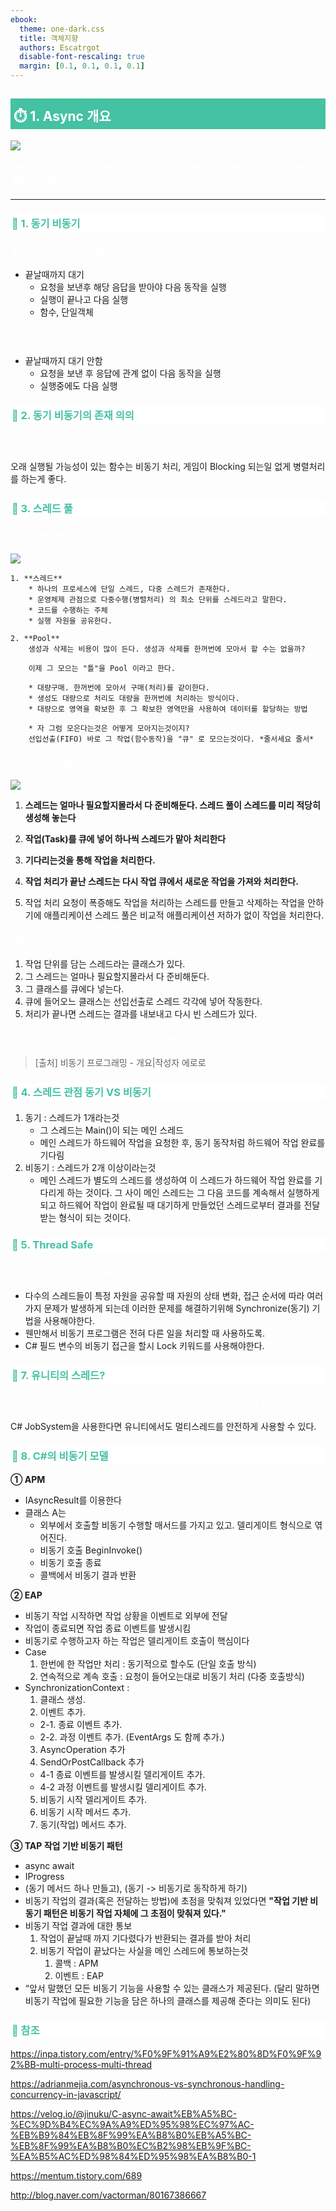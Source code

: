 ```yaml
---
ebook:
  theme: one-dark.css
  title: 객체지향
  authors: Escatrgot
  disable-font-rescaling: true
  margin: [0.1, 0.1, 0.1, 0.1]
---
```

<style>
    h3.quest { font-weight: bold; border: 3px solid; color: #A0F !important;}
    .quest { font-weight: bold; color: #A0F !important;}

    h2 { border-top: 12px solid #45C1A4; border-left: 5px solid #45C1A4; border-right: 5px solid #45C1A4; background-color: #45C1A4; color: #FFF !important; font-weight: bold;}

    h3 { border-top: 3px solid #FFF; border: 2px solid #FFF; background-color: #FFF; color: #45C1A4 !important;}

    h4 { font-weight: bold; color: #FFF !important; }
</style>

## ⏱️ 1. Async 개요

<img src="./img/2023-02-11-17-54-50.png">

#### 병렬적으로 함수를 다루는법을 사용해보자. 설령 병렬적인 처리를 직렬적으로 다루고 싶을떄도 그 방법을 알아보자.

---

### 📄 1. 동기 비동기
#### 동기적 (Imperative 직렬적) 
* 끝날때까지 대기
  * 요청을 보낸후 해당 음답을 받아야 다음 동작을 실행
  * 실행이 끝나고 다음 실행
  * 함수, 단일객체

#### 비동기 (Asynchronouse 병렬적)
* 끝날때까지 대기 안함
  * 요청을 보낸 후 응답에 관계 없이 다음 동작을 실행
  * 실행중에도 다음 실행


### 📄 2. 동기 비동기의 존재 의의 

#### 장점

오래 실행될 가능성이 있는 함수는 비동기 처리, 게임이 Blocking 되는일 없게 병렬처리를 하는게 좋다.


### 📄 3. 스레드 풀

#### 스레드 풀은 뭔데?

![](./img/2023-02-19-00-43-07.png)
```
1. **스레드**
    * 하나의 프로세스에 단일 스레드, 다중 스레드가 존재한다.
    * 운영체제 관점으로 다중수행(병렬처리) 의 최소 단위를 스레드라고 말한다.
    * 코드를 수행하는 주체
    * 실행 자원을 공유한다.

2. **Pool**
    생성과 삭제는 비용이 많이 든다. 생성과 삭제를 한꺼번에 모아서 할 수는 없을까?

    이제 그 모으는 "틀"을 Pool 이라고 한다.

    * 대량구매. 한꺼번에 모아서 구매(처리)를 같이한다.
    * 생성도 대량으로 처리도 대량을 한꺼번에 처리하는 방식이다.
    * 대량으로 영역을 확보한 후 그 확보한 영역만을 사용하여 데이터를 할당하는 방법

    * 자 그럼 모은다는것은 어떻게 모아지는것이지? 
    선입선출(FIFO) 바로 그 작업(함수동작)을 "큐" 로 모으는것이다. *줄서세요 줄서*
```

#### 그래서 스레드 풀은.

![](./img/2023-02-19-00-54-58.png)

1. **스레드는 얼마나 필요할지몰라서 다 준비해둔다. 스레드 풀이 스레드를 미리 적당히 생성해 놓는다**
2. **작업(Task)를 큐에 넣어 하나씩 스레드가 맡아 처리한다**
3. **기다리는것을 통해 작업을 처리한다.**
4. **작업 처리가 끝난 스레드는 다시 작업 큐에서 새로운 작업을 가져와 처리한다.**

5. 작업 처리 요청이 폭증해도 작업을 처리하는 스레드를 만들고 삭제하는 작업을 안하기에 애플리케이션 스레드 풀은 비교적 애플리케이션 저하가 없이 작업을 처리한다.

#### **흐름**
  1. 작업 단위를 담는 스레드라는 클래스가 있다.
  2. 그 스레드는 얼마나 필요할지몰라서 다 준비해둔다.
  3. 그 클래스를 큐에다 넣는다.
  4. 큐에 들어오느 클래스는 선입선출로 스레드 각각에 넣어 작동한다.
  5. 처리가 끝나면 스레드는 결과를 내보내고 다시 빈 스레드가 있다.

#### 결정적으로 비동기 동작의 기본은 모두 이 스레드 풀을 이용한 다는 것이다.

> [출처] 비동기 프로그래밍 - 개요|작성자 에로로

### 📄 4. 스레드 관점 동기 VS 비동기
1. 동기 : 스레드가 1개라는것
   * 그 스레드는 Main()이 되는 메인 스레드
   * 메인 스레드가 하드웨어 작업을 요청한 후, 동기 동작처럼 하드웨어 작업 완료를 기다림
2. 비동기 : 스레드가 2개 이상이라는것
   * 메인 스레드가 별도의 스레드를 생성하여 이 스레드가 하드웨어 작업 완료를 기다리게 하는 것이다.
   그 사이 메인 스레드는 그 다음 코드를 계속해서 실행하게 되고
   하드웨어 작업이 완료될 때 대기하게 만들었던 스레드로부터 결과를 전달받는 형식이 되는 것이다.

### 📄 5. Thread Safe
#### 쓰레드 세이프 (Thread Safe)
* 다수의 스레드들이 특정 자원을 공유할 때 
자원의 상태 변화, 접근 순서에 따라 여러 가지 문제가 발생하게 되는데
이러한 문제를 해결하기위해 Synchronize(동기) 기법을 사용해야한다. 
* 웬만해서 비동기 프로그램은 전혀 다른 일을 처리할 때 사용하도록.
* C# 필드 변수의 비동기 접근을 할시
Lock 키워드를 사용해야한다.

### 📄 7. 유니티의 스레드?
#### 유니티는 단일 쓰레드만 지원한다. (메인 스레드만 유니티 메인 로직에 접근가능하다)

C# JobSystem을 사용한다면 유니티에서도 멀티스레드를 안전하게 사용할 수 있다.

### 📄 8. C#의 비동기 모델

**① APM**
  * IAsyncResult를 이용한다
  * 클래스 A는
    * 외부에서 호출할 비동기 수행할 매서드를 가지고 있고. 델리게이트 형식으로 엮어진다.
    * 비동기 호출 BeginInvoke()
    * 비동기 호출 종료 
    * 콜백에서 비동기 결과 반환
  
**② EAP**
  * 비동기 작업 시작하면 작업 상황을 이벤트로 외부에 전달
  * 작업이 종료되면 작업 종료 이벤트를 발생시킴
  * 비동기로 수행하고자 하는 작업은 델리게이트 호출이 핵심이다
  * Case  
    1. 한번에 한 작업만 처리 : 동기적으로 할수도 (단일 호출 방식)
    2. 연속적으로 계속 호출 : 요청이 들어오는대로 비동기 처리 (다중 호출방식)
  * SynchronizationContext : 
    1. 클래스 생성.
    2. 이벤트 추가.
      * 2-1. 종료 이벤트 추가.
      * 2-2. 과정 이벤트 추가.
      (EventArgs 도 함께 추가.)
    3. AsyncOperation 추가
    4. SendOrPostCallback 추가
      * 4-1 종료 이벤트를 발생시킬 델리게이트 추가.
      * 4-2 과정 이벤트를 발생시킬 델리게이트 추가.
    5. 비동기 시작 델리게이트 추가.
    6. 비동기 시작 메서드 추가.
    7. 동기(작업) 메서드 추가.

**③ TAP 작업 기반 비동기 패턴**
  * async await
  * IProgress
  * (동기 메서드 하나 만들고), (동기 -> 비동기로 동작하게 하기)
  * 비동기 작업의 결과(혹은 전달하는 방법)에 초점을 맞춰져 있었다면 
  **"작업 기반 비동기 패턴은 비동기 작업 자체에 그 초점이 맞춰져 있다."**
  * 비동기 작업 결과에 대한 통보
    1. 작업이 끝날때 까지 기다렸다가 반환되는 결과를 받아 처리
    2. 비동기 작업이 끝났다는 사실을 메인 스레드에 통보하는것
       1. 콜백 : APM
       2. 이벤트 : EAP
  * “앞서 말했던 모든 비동기 기능을 사용할 수 있는 클래스가 제공된다.
    (달리 말하면 비동기 작업에 필요한 기능을 담은 하나의 클래스를 제공해 준다는 의미도 된다)

### 📄 참조

https://inpa.tistory.com/entry/%F0%9F%91%A9%E2%80%8D%F0%9F%92%BB-multi-process-multi-thread

https://adrianmejia.com/asynchronous-vs-synchronous-handling-concurrency-in-javascript/

https://velog.io/@jinuku/C-async-await%EB%A5%BC-%EC%9D%B4%EC%9A%A9%ED%95%98%EC%97%AC-%EB%B9%84%EB%8F%99%EA%B8%B0%EB%A5%BC-%EB%8F%99%EA%B8%B0%EC%B2%98%EB%9F%BC-%EA%B5%AC%ED%98%84%ED%95%98%EA%B8%B0-1

https://mentum.tistory.com/689

http://blog.naver.com/vactorman/80167386667
